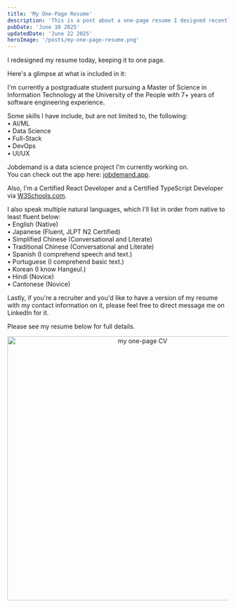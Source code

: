 ```yaml
---
title: 'My One-Page Resume'
description: 'This is a post about a one-page resume I designed recently.'
pubDate: 'June 10 2025'
updatedDate: 'June 22 2025'
heroImage: '/posts/my-one-page-resume.png'
---
```


I redesigned my resume today, keeping it to one page.


Here's a glimpse at what is included in it:

I'm currently a postgraduate student pursuing a Master of Science in Information Technology at the University of the People with 7+ years of software engineering experience.

Some skills I have include, but are not limited to, the following:<br/>
 • AI/ML<br/>
 • Data Science<br/>
 • Full-Stack<br/>
 • DevOps<br/>
 • UI/UX<br/>

Jobdemand is a data science project I'm currently working on.<br/>
You can check out the app here: [jobdemand.app](https://jobdemand.app/).

Also, I'm a Certified React Developer and a Certified TypeScript Developer via [W3Schools.com](https://w3schools.com/).

I also speak multiple natural languages, which I'll list in order from native to least fluent below:<br/>
• English (Native)<br/>
• Japanese (Fluent, JLPT N2 Certified)<Br/>
• Simplified Chinese (Conversational and Literate)<br/>
• Traditional Chinese (Conversational and Literate)<br/>
• Spanish (I comprehend speech and text.)<br/>
• Portuguese (I comprehend basic text.)<br/>
• Korean (I know Hangeul.)<br/>
• Hindi (Novice)<br/>
• Cantonese (Novice)<br/>

Lastly, if you're a recruiter and you'd like to have a version of my resume with my contact information on it, please feel free to direct message me on LinkedIn for it.

Please see my resume below for full details.

<div align="center">
    <img 
        alt="my one-page CV" 
        src="/posts/resume.png"
        width="600px"    
    />
</div>